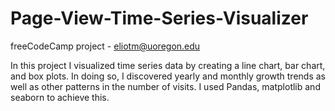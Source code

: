 # Page-View-Time-Series-Visualizer
freeCodeCamp project - eliotm@uoregon.edu

In this project I visualized time series data by creating a line chart, bar chart, and box plots. In doing so, I discovered yearly and monthly growth trends as well as other patterns in the number of visits. I used Pandas, matplotlib and seaborn to achieve this.


